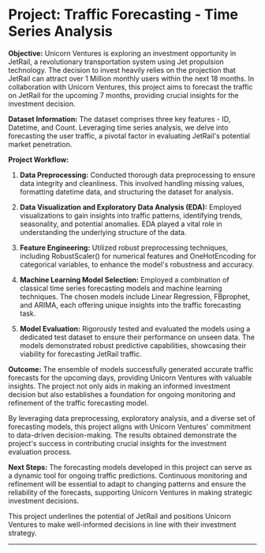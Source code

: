 # **Project: Traffic Forecasting - Time Series Analysis**

**Objective:**
Unicorn Ventures is exploring an investment opportunity in JetRail, a revolutionary transportation system using Jet propulsion technology. The decision to invest heavily relies on the projection that JetRail can attract over 1 Million monthly users within the next 18 months. In collaboration with Unicorn Ventures, this project aims to forecast the traffic on JetRail for the upcoming 7 months, providing crucial insights for the investment decision.

**Dataset Information:**
The dataset comprises three key features - ID, Datetime, and Count. Leveraging time series analysis, we delve into forecasting the user traffic, a pivotal factor in evaluating JetRail's potential market penetration.

**Project Workflow:**
1. **Data Preprocessing:** Conducted thorough data preprocessing to ensure data integrity and cleanliness. This involved handling missing values, formatting datetime data, and structuring the dataset for analysis.

2. **Data Visualization and Exploratory Data Analysis (EDA):** Employed visualizations to gain insights into traffic patterns, identifying trends, seasonality, and potential anomalies. EDA played a vital role in understanding the underlying structure of the data.

3. **Feature Engineering:** Utilized robust preprocessing techniques, including RobustScaler() for numerical features and OneHotEncoding for categorical variables, to enhance the model's robustness and accuracy.

4. **Machine Learning Model Selection:** Employed a combination of classical time series forecasting models and machine learning techniques. The chosen models include Linear Regression, FBprophet, and ARIMA, each offering unique insights into the traffic forecasting task.

5. **Model Evaluation:** Rigorously tested and evaluated the models using a dedicated test dataset to ensure their performance on unseen data. The models demonstrated robust predictive capabilities, showcasing their viability for forecasting JetRail traffic.

**Outcome:**
The ensemble of models successfully generated accurate traffic forecasts for the upcoming days, providing Unicorn Ventures with valuable insights. The project not only aids in making an informed investment decision but also establishes a foundation for ongoing monitoring and refinement of the traffic forecasting model.

By leveraging data preprocessing, exploratory analysis, and a diverse set of forecasting models, this project aligns with Unicorn Ventures' commitment to data-driven decision-making. The results obtained demonstrate the project's success in contributing crucial insights for the investment evaluation process.

**Next Steps:**
The forecasting models developed in this project can serve as a dynamic tool for ongoing traffic predictions. Continuous monitoring and refinement will be essential to adapt to changing patterns and ensure the reliability of the forecasts, supporting Unicorn Ventures in making strategic investment decisions.

This project underlines the potential of JetRail and positions Unicorn Ventures to make well-informed decisions in line with their investment strategy.

---
